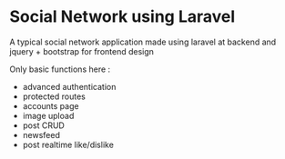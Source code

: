 # Social Network using Laravel
A typical social network application made using laravel at backend and jquery + bootstrap for frontend design

Only basic functions here :
 - advanced authentication
 - protected routes
 - accounts page
 - image upload
 - post CRUD
 - newsfeed
 - post realtime like/dislike
